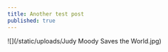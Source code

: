 ```yaml
---
title: Another test post
published: true
---
```

![](/static/uploads/Judy Moody Saves the World.jpg)
